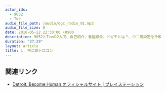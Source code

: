 ```yaml
---
actor_ids:
  - 9052
  - Tee
audio_file_path: /audio/dgc_radio_01.mp3
audio_file_size: 0
date: 2018-05-22 22:30:00 +0900
description: 9052とTeeの2人で、自己紹介、番組紹介、ドギチとは？、中二病設定を今改めて考える、トロコンを目指す意味、について話しました。
duration: "37:29"
layout: article
title: 1. 中二病トロコン
---
```


## 関連リンク

- [Detroit: Become Human オフィシャルサイト | プレイステーション](https://www.jp.playstation.com/games/detroit-become-human/)